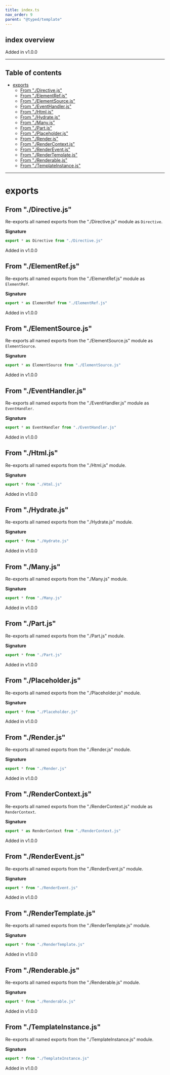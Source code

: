 ```yaml
---
title: index.ts
nav_order: 9
parent: "@typed/template"
---
```


## index overview

Added in v1.0.0

---

<h2 class="text-delta">Table of contents</h2>

- [exports](#exports)
  - [From "./Directive.js"](#from-directivejs)
  - [From "./ElementRef.js"](#from-elementrefjs)
  - [From "./ElementSource.js"](#from-elementsourcejs)
  - [From "./EventHandler.js"](#from-eventhandlerjs)
  - [From "./Html.js"](#from-htmljs)
  - [From "./Hydrate.js"](#from-hydratejs)
  - [From "./Many.js"](#from-manyjs)
  - [From "./Part.js"](#from-partjs)
  - [From "./Placeholder.js"](#from-placeholderjs)
  - [From "./Render.js"](#from-renderjs)
  - [From "./RenderContext.js"](#from-rendercontextjs)
  - [From "./RenderEvent.js"](#from-rendereventjs)
  - [From "./RenderTemplate.js"](#from-rendertemplatejs)
  - [From "./Renderable.js"](#from-renderablejs)
  - [From "./TemplateInstance.js"](#from-templateinstancejs)

---

# exports

## From "./Directive.js"

Re-exports all named exports from the "./Directive.js" module as `Directive`.

**Signature**

```ts
export * as Directive from "./Directive.js"
```

Added in v1.0.0

## From "./ElementRef.js"

Re-exports all named exports from the "./ElementRef.js" module as `ElementRef`.

**Signature**

```ts
export * as ElementRef from "./ElementRef.js"
```

Added in v1.0.0

## From "./ElementSource.js"

Re-exports all named exports from the "./ElementSource.js" module as `ElementSource`.

**Signature**

```ts
export * as ElementSource from "./ElementSource.js"
```

Added in v1.0.0

## From "./EventHandler.js"

Re-exports all named exports from the "./EventHandler.js" module as `EventHandler`.

**Signature**

```ts
export * as EventHandler from "./EventHandler.js"
```

Added in v1.0.0

## From "./Html.js"

Re-exports all named exports from the "./Html.js" module.

**Signature**

```ts
export * from "./Html.js"
```

Added in v1.0.0

## From "./Hydrate.js"

Re-exports all named exports from the "./Hydrate.js" module.

**Signature**

```ts
export * from "./Hydrate.js"
```

Added in v1.0.0

## From "./Many.js"

Re-exports all named exports from the "./Many.js" module.

**Signature**

```ts
export * from "./Many.js"
```

Added in v1.0.0

## From "./Part.js"

Re-exports all named exports from the "./Part.js" module.

**Signature**

```ts
export * from "./Part.js"
```

Added in v1.0.0

## From "./Placeholder.js"

Re-exports all named exports from the "./Placeholder.js" module.

**Signature**

```ts
export * from "./Placeholder.js"
```

Added in v1.0.0

## From "./Render.js"

Re-exports all named exports from the "./Render.js" module.

**Signature**

```ts
export * from "./Render.js"
```

Added in v1.0.0

## From "./RenderContext.js"

Re-exports all named exports from the "./RenderContext.js" module as `RenderContext`.

**Signature**

```ts
export * as RenderContext from "./RenderContext.js"
```

Added in v1.0.0

## From "./RenderEvent.js"

Re-exports all named exports from the "./RenderEvent.js" module.

**Signature**

```ts
export * from "./RenderEvent.js"
```

Added in v1.0.0

## From "./RenderTemplate.js"

Re-exports all named exports from the "./RenderTemplate.js" module.

**Signature**

```ts
export * from "./RenderTemplate.js"
```

Added in v1.0.0

## From "./Renderable.js"

Re-exports all named exports from the "./Renderable.js" module.

**Signature**

```ts
export * from "./Renderable.js"
```

Added in v1.0.0

## From "./TemplateInstance.js"

Re-exports all named exports from the "./TemplateInstance.js" module.

**Signature**

```ts
export * from "./TemplateInstance.js"
```

Added in v1.0.0
